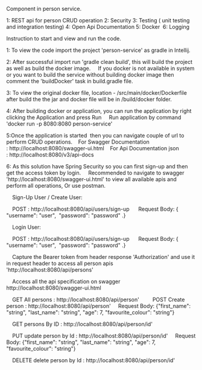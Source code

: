 Component in person service.

1: REST api for person CRUD operation
2: Security
3: Testing ( unit testing and integration testing)
4: Open Api Documentation
5: Docker 
6: Logging


Instruction to start and view and run the code.


1: To view the code import the project 'person-service' as gradle in Intellij.

2: After successful import run 'gradle clean build', this will build the project as well as build the docker image.
    If you docker is not available in system or you want to build the service without building docker image then comment the 'buildDocker' task in build.gradle file.

3: To view the original docker file, location - /src/main/docker/Dockerfile after build the the jar and docker file will be in /build/docker folder.

4: After building docker or application, you can run the application by right clicking the Application and press Run
    Run application by command 'docker run -p 8080:8080 person-service'

5:Once the application is started  then you can navigate couple of url to perform CRUD operations.
   For Swagger Documentation : http://localhost:8080/swagger-ui.html   
   For Api Documentation json : http://localhost:8080/v3/api-docs

6: As this solution have Spring Security so you can first sign-up and then get the access token by login.
    Recommended to navigate to swagger 'http://localhost:8080/swagger-ui.html' to view all available apis and perform all operations, 
    Or use postman.
    
    Sign-Up User / Create User:

    POST : http://localhost:8080/api/users/sign-up 
    Request Body: {  "username": "user",  "password": "password" .}

    Login User:     

    POST : http://localhost:8080/api/users/sign-up 
    Request Body: {  "username": "user",  "password": "password" .}

    Capture the Bearer token from header response 'Authorization' 
    and use it in request header to access all person apis 'http://localhost:8080/api/persons'
    
    Access all the api specification on swagger http://localhost:8080/swagger-ui.html

    GET All persons : http://localhost:8080/api/person'
    
    POST Create person : http://localhost:8080/api/person'
    Request Body:   {"first_name": "string",
                    "last_name": "string",
                    "age": 7,
                    "favourite_colour": "string"}

    GET persons By ID : http://localhost:8080/api/person/id'

    PUT update person by Id : http://localhost:8080/api/person/id'
    Request Body: {"first_name": "string",
                    "last_name": "string",
                     "age": 7,
                     "favourite_colour": "string"}

    DELETE delete person by Id : http://localhost:8080/api/person/id'